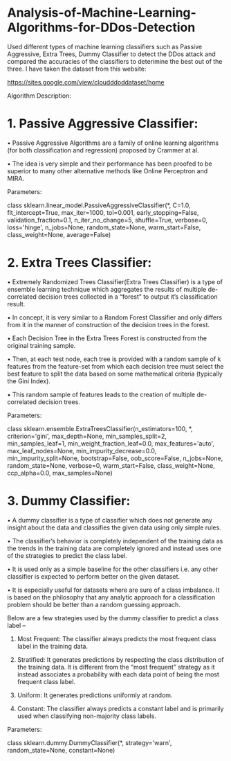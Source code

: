# Analysis-of-Machine-Learning-Algorithms-for-DDos-Detection

Used different types of machine learning classifiers such as Passive Aggressive, Extra Trees, Dummy Classifier to detect the DDos attack and compared the accuracies of the classifiers to deterimine the best out of the three. 
I have taken the dataset from this website: 

https://sites.google.com/view/cloudddoddataset/home

Algorithm Description:

# 1. Passive Aggressive Classifier:

•	Passive Aggressive Algorithms are a family of online learning algorithms (for both classification and regression) proposed by Crammer at al.

•	The idea is very simple and their performance has been proofed to be superior to many other alternative methods like Online Perceptron and MIRA.

Parameters:

class sklearn.linear_model.PassiveAggressiveClassifier(*, C=1.0, fit_intercept=True, max_iter=1000, tol=0.001, early_stopping=False, validation_fraction=0.1, n_iter_no_change=5, shuffle=True, verbose=0, loss='hinge', n_jobs=None, random_state=None, warm_start=False, class_weight=None, average=False)

# 2. Extra Trees Classifier:

•	Extremely Randomized Trees Classifier(Extra Trees Classifier) is a type of ensemble learning technique which aggregates the results of multiple de-correlated decision trees collected in a “forest” to output it’s classification result.

•	In concept, it is very similar to a Random Forest Classifier and only differs from it in the manner of construction of the decision trees in the forest.

•	Each Decision Tree in the Extra Trees Forest is constructed from the original training sample.

•	Then, at each test node, each tree is provided with a random sample of k features from the feature-set from which each decision tree must select the best feature to split the data based on some mathematical criteria (typically the Gini Index).

•	This random sample of features leads to the creation of multiple de-correlated decision trees.

Parameters:

class sklearn.ensemble.ExtraTreesClassifier(n_estimators=100, *, criterion='gini', max_depth=None, min_samples_split=2, min_samples_leaf=1, min_weight_fraction_leaf=0.0, max_features='auto', max_leaf_nodes=None, min_impurity_decrease=0.0, min_impurity_split=None, bootstrap=False, oob_score=False, n_jobs=None, random_state=None, verbose=0, warm_start=False, class_weight=None, ccp_alpha=0.0, max_samples=None)

# 3. Dummy Classifier:

•	A dummy classifier is a type of classifier which does not generate any insight about the data and classifies the given data using only simple rules.

•	The classifier’s behavior is completely independent of the training data as the trends in the training data are completely ignored and instead uses one of the strategies to predict the class label.

•	It is used only as a simple baseline for the other classifiers i.e. any other classifier is expected to perform better on the given dataset.

•	It is especially useful for datasets where are sure of a class imbalance. It is based on the philosophy that any analytic approach for a classification problem should be better than a random guessing approach.

Below are a few strategies used by the dummy classifier to predict a class label –
1.	Most Frequent: The classifier always predicts the most frequent class label in the training data.

2.	Stratified: It generates predictions by respecting the class distribution of the training data. It is different from the “most frequent” strategy as it instead associates a probability with each data point of being the most frequent class label.

3.	Uniform: It generates predictions uniformly at random.

4.	Constant: The classifier always predicts a constant label and is primarily used when classifying non-majority class labels.

Parameters:

class sklearn.dummy.DummyClassifier(*, strategy='warn', random_state=None, constant=None)


